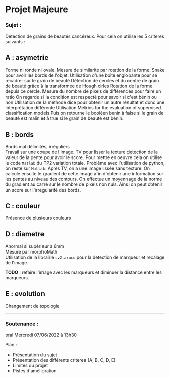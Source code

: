 # **Projet Majeure**

### Sujet : 
Detection de grains de beautés cancéreux.
Pour cela on utilise les 5 critères suivants :


## A : asymetrie
Forme ni ronde ni ovale.
Mesure de similarité par rotation de la forme.
Snake pour avoir les bords de l'objet.
Utilisation d'une boîte englobante pour se recadrer sur le grain de beauté
Détection de cercles et du centre de grain de beauté grâce à la transformée de Hough cirles
Rotation de la forme depuis ce cercle.
Mesure du nombre de pixels de différences pour faire un ratio 
On regarde si la condition est respecté pour savoir si c'est bénin ou non
Utilisation de la méthode dice pour obtenir un autre résultat et donc une interprétation différente
Utilisation Metrics for the evaluation of supervised classification models
Puis on retourne le booléen benin à false si le grain de beauté est malin et à true si le grain de beauté est bénin.


## B : bords
Bords mal délimités, irréguliers \
Travail sur une coupe de l'image. 
TV pour lisser la texture 
detection de la valeur de la pente pour avoir le score. Pour mettre en oeuvre cela on utilise le code `Matlab` du TP2 variation totale.
Problème avec l'utilisation de python, on reste sur `Matlab`. 
Après TV, on a une image lissée sans texture. On calcule ensuite le gradient de cette image afin d'obtenir une information sur les pentes au niveau des contours.
On effectue un moyennage de la norme du gradient au carré sur le nombre de pixels non nuls. 
Ainsi on peut obtenir un score sur l'irregularité des bords.


## C : couleur
Présence de plusieurs couleurs 

## D : diametre
Anormal si supérieur à 6mm \
Mesure par morphoMath \
Utilisation de la librairie `cv2.aruco` pour la detection de marqueur et recalage de l'image. 

**TODO** : refaire l'image avec les marqueurs et diminuer la distance entre les marqueurs. 

## E : evolution
Changement de topologie 

---
### Soutenance :
oral Mercredi 07/06/2022 à 13h30 

Plan : 
- Présentation du sujet
- Présentation des différents critères (A, B, C, D, E)
- Limites du projet
- Pistes d'amélioration


